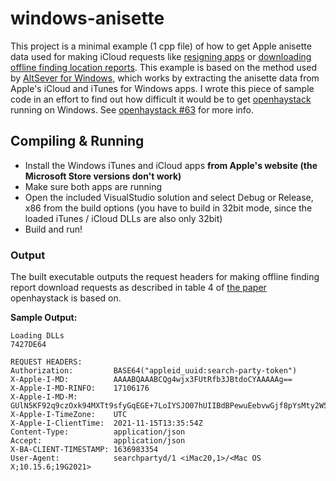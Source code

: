 # windows-anisette
This project is a minimal example (1 cpp file) of how to get Apple anisette data used for making iCloud requests like [resigning apps](https://github.com/rileytestut/AltStore) or [downloading offline finding location reports](https://github.com/seemoo-lab/openhaystack).
This example is based on the method used by [AltSever for Windows](https://github.com/rileytestut/AltServer-Windows), which works by extracting the anisette data from Apple's iCloud and iTunes for Windows apps.
I wrote this piece of sample code in an effort to find out how difficult it would be to get [openhaystack](https://github.com/seemoo-lab/openhaystack) running on Windows. See [openhaystack #63](https://github.com/seemoo-lab/openhaystack/issues/63) for more info.

## Compiling & Running
* Install the Windows iTunes and iCloud apps **from Apple's website (the Microsoft Store versions don't work)**
* Make sure both apps are running
* Open the included VisualStudio solution and select Debug or Release, x86 from the build options (you have to build in 32bit mode, since the loaded iTunes / iCloud DLLs are also only 32bit)
* Build and run!

### Output
The built executable outputs the request headers for making offline finding report download requests as described in table 4 of [the paper](https://www.petsymposium.org/2021/files/papers/issue3/popets-2021-0045.pdf) openhaystack is based on.

**Sample Output:**
```
Loading DLLs
7427DE64

REQUEST HEADERS:
Authorization:         BASE64("appleid_uuid:search-party-token")
X-Apple-I-MD:          AAAABQAAABCQg4wjx3FUtRfb3JBtdoCYAAAAAg==
X-Apple-I-MD-RINFO:    17106176
X-Apple-I-MD-M:        GUlN5KF92q9czOxk94MXTt9sfyGqEGE+7LoIYSJO07hUIIBdBPewuEebvwGjf8pYsMty2W5yhRuG2I98
X-Apple-I-TimeZone:    UTC
X-Apple-I-ClientTime:  2021-11-15T13:35:54Z
Content-Type:          application/json
Accept:                application/json
X-BA-CLIENT-TIMESTAMP: 1636983354
User-Agent:            searchpartyd/1 <iMac20,1>/<Mac OS X;10.15.6;19G2021>
```
